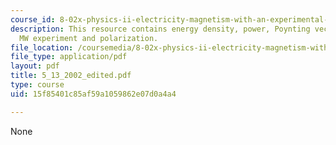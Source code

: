 ```yaml
---
course_id: 8-02x-physics-ii-electricity-magnetism-with-an-experimental-focus-spring-2005
description: This resource contains energy density, power, Poynting vector, intensity,
  MW experiment and polarization.
file_location: /coursemedia/8-02x-physics-ii-electricity-magnetism-with-an-experimental-focus-spring-2005/15f85401c85af59a1059862e07d0a4a4_5_13_2002_edited.pdf
file_type: application/pdf
layout: pdf
title: 5_13_2002_edited.pdf
type: course
uid: 15f85401c85af59a1059862e07d0a4a4

---
```

None